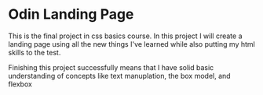 # Odin Landing Page 

This is the final project in css basics course. In this project I will create a landing page using all the new things I've learned while also putting my html skills to the test.

Finishing this project successfully means that I have solid basic understanding of concepts like text manuplation, the box model, and flexbox